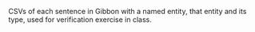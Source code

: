 CSVs of each sentence in Gibbon with a named entity, that entity and its type, used for verification exercise in class.
